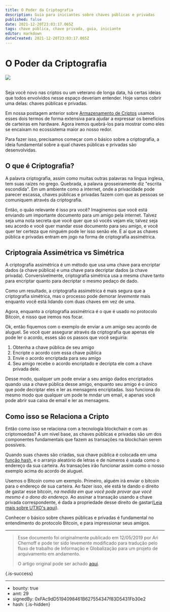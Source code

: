 ```yaml
---
title: O Poder da Criptografia
description: Guia para iniciantes sobre chaves públicas e privadas
published: false
date: 2021-12-20T23:03:17.065Z
tags: chave pública, chave privada, guia, iniciante
editor: markdown
dateCreated: 2021-12-20T23:03:17.065Z
---
```


# O Poder da Criptografia

![](https://assets.website-files.com/5e9a09610b7dce71f87f7f17/5e9fe664f01b87e59121323b_1_3VBrEt6tEGGLUrte9icrbQ.jpeg)

<br/>Seja você novo nas criptos ou um veterano de longa data, há certas ideias que todos envolvidos nesse espaço deveriam entender. Hoje vamos cobrir uma delas: chaves públicas e privadas.

Em nossa postagem anterior sobre [Armazenamento de Criptos](https://bit.ly/2UtogzI) usamos esses dois termos de forma extensiva para ajudar a expressar os benefícios de carteiras em hardware. Agora iremos quebrá-los para mostrar como eles se encaixam no ecossistema maior ao nosso redor.

Para fazer isso, precisamos começar com o básico sobre a criptografia, a ideia fundamental sobre a qual chaves públicas e privadas são desenvolvidas.<br/> 

## **O que é Criptografia?**

A palavra criptografia, assim como muitas outras palavras na língua inglesa, tem suas raízes no grego. Quebrada, a palavra grosseiramente diz "escrita escondida". Em um ambiente como a internet, onde a privacidade pode parecer escassa, chaves públicas e privadas fazem com que as pessoas se comuniquem através da criptografia.

Então, o quão relevante é isso pra você? Imaginemos que você está enviando um importante documento para um amigo pela internet. Talvez seja uma nota secreta que você quer que só vocês vejam ela; talvez seja seu acordo e você quer mandar esse documento para seu amigo, e você quer ter certeza que ninguém pode ler isso senão ele. É aí que as chaves pública e privadas entram em jogo na forma de criptografia assimétrica.<br/> 

## **Criptograia Assimétrica vs Simétrica**

A criptografia assimétrica é um método que usa uma chave para encriptar dados (a chave pública) e uma chave para decriptar dados (a chave privada). Conversívelmente, criptografia simétrica usa a mesma chave tanto para encriptar quanto para decriptar o mesmo pedaço de dado.

Como um resultado, a criptografia assimétrica é mais segura que a criptografia simétrica, mas o processo pode demorar *levemente* mais enquanto você está lidando com duas chaves em vez de uma.

Agora, enquanto a criptografia assimétrica é o que é usado no protocolo Bitcoin, é nisso que iremos nos focar.

Ok, então fiquemos com o exemplo de enviar a um amigo seu acordo de aluguel. Se você quer assegurar através da criptografia que apenas ele pode ler o acordo, esses são os passos que você seguiria:

1. Obtenha a chave pública de seu amigo
2. Encripte o acordo com essa chave pública
3. Envie o acordo encriptada para seu amigo
4. Seu amigo recebe o acordo encriptado e decripta ele com a chave privada dele.

Desse modo, qualquer um pode enviar a seu amigo dados encriptados quando usa a chave pública desse amigo, enquanto seu amigo é o único que pode decriptar eles e ler as mensagens encriptadas. Isso funciona do mesmo modo que qualquer um pode te mndar um email, e apenas você pode abrir sua caixa de email e ler as mensagens.<br/> 

## **Como isso se Relaciona a Cripto**

Então como isso se relaciona com a tecnologia blockchain e com as criptomoedas? A um nível base, as chaves públicas e privadas são um dos componentes fundamentais que fazem as transações na blockchain serem possíveis.

Quando suas chaves  são criadas, sua chave pública é colocada em uma [função hash](https://www.investopedia.com/terms/h/hash.asp), e o arranjo aleatório de letras e de números é usada como o endereço da sua carteira. As transações irão funcionar assim como o nosso exemplo acima do acordo de aluguel.

Usemos o Bitcoin como um exemplo. Primeiro, alguém irá enviar o bitcoin para o endereço de sua carteira. Ao fazer isso, ele está te dando o direito de gastar esse bitcoin, *na medida em que você pode provar que você mesmo é o dono do endereço*. Ao assinar a transação usando a chave privada correspondente, é dada a propriedade desse direito de gastar([Leia mais sobre UTXO's aqui](https://www.investopedia.com/terms/u/utxo.asp)).

Conhecer o básico sobre chaves públicas e privadas é fundamental no entendimento do protocolo Bitcoin, e para impressionar seus amigos.

---

> Esse documento foi originalmente publicado em 12/05/2019 por Ari Chernoff e pode ter sido levemente modificado para tradução pelo fluxo de trabalho de Informação e Globalização para um projeto de arquivamento em andamento.
>
> O artigo original pode ser achado [aqui](https://shapeshift.com/library/the-power-of-cryptography).

{.is-success}

---

- bounty: true
- amt: 29
- signedBy: 0xFAc9dD5194098461B627554347f83D5431Fb30e2
- hash: 
{.is-hidden}

